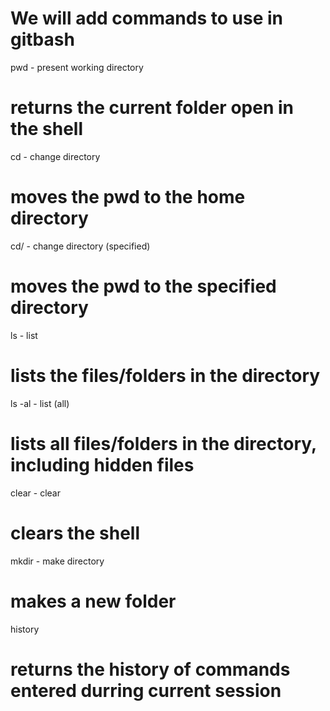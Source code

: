 # We will add commands to use in gitbash

pwd - present working directory
# returns the current folder open in the shell

cd - change directory
# moves the pwd to the home directory

cd/ - change directory (specified)
# moves the pwd to the specified directory

ls - list
# lists the files/folders in the directory

ls -al - list (all)
# lists all files/folders in the directory, including hidden files

clear - clear
# clears the shell

mkdir - make directory
# makes a new folder

history
# returns the history of commands entered durring current session

